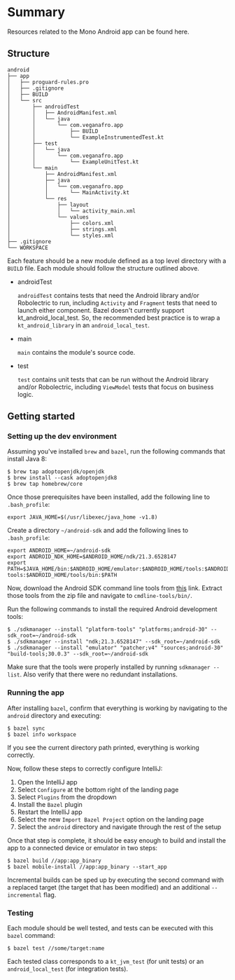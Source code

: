 # Summary

Resources related to the Mono Android app can be found here.

## Structure

```
android
├── app
│   ├── proguard-rules.pro
│   ├── .gitignore
│   ├── BUILD
│   └── src
│       ├── androidTest
│       │   ├── AndroidManifest.xml
│       │   └── java
│       │       └── com.veganafro.app
│       │           ├── BUILD
│       │           └── ExampleInstrumentedTest.kt
│       ├── test
│       │   └── java
│       │       └── com.veganafro.app
│       │           └── ExampleUnitTest.kt
│       └── main
│           ├── AndroidManifest.xml
│           ├── java
│           │   └── com.veganafro.app
│           │       └── MainActivity.kt
│           └── res
│               ├── layout
│               │   └── activity_main.xml
│               └── values
│                   ├── colors.xml
│                   ├── strings.xml
│                   └── styles.xml 
├── .gitignore
└── WORKSPACE
```

Each feature should be a new module defined as a top level directory with a `BUILD` file. Each module should follow the
structure outlined above.

* androidTest
   
   `androidTest` contains tests that need the Android library and/or Robolectric to run, including `Activity`
   and `Fragment` tests that need to launch either component. Bazel doesn't currently support kt_android_local_test. So,
   the recommended best practice is to wrap a `kt_android_library` in an `android_local_test`.
* main
   
   `main` contains the module's source code.
* test
   
   `test` contains unit tests that can be run without the Android library and/or Robolectric, including `ViewModel`
   tests that focus on business logic.
 

## Getting started

### Setting up the dev environment

Assuming you've installed `brew` and `bazel`, run the following commands that install Java 8:

```
$ brew tap adoptopenjdk/openjdk
$ brew install --cask adoptopenjdk8
$ brew tap homebrew/core
```

Once those prerequisites have been installed, add the following line to `.bash_profile`:

```
export JAVA_HOME=$(/usr/libexec/java_home -v1.8)
```

Create a directory `~/android-sdk` and add the following lines to `.bash_profile`:

```
export ANDROID_HOME=~/android-sdk
export ANDROID_NDK_HOME=$ANDROID_HOME/ndk/21.3.6528147
export PATH=$JAVA_HOME/bin:$ANDROID_HOME/emulator:$ANDROID_HOME/tools:$ANDROID_HOME/platform-tools:$ANDROID_HOME/tools/bin:$PATH
```

Now, download the Android SDK command line tools from [this](https://developer.android.com/studio) link. Extract those
tools from the zip file and navigate to `cmdline-tools/bin/`.

Run the following commands to install the required Android development tools:

```
$ ./sdkmanager --install "platform-tools" "platforms;android-30" --sdk_root=~/android-sdk
$ ./sdkmanager --install "ndk;21.3.6528147" --sdk_root=~/android-sdk
$ ./sdkmanager --install "emulator" "patcher;v4" "sources;android-30" "build-tools;30.0.3" --sdk_root=~/android-sdk
```

Make sure that the tools were properly installed by running `sdkmanager --list`. Also verify that there were no redundant
installations.

### Running the app

After installing `bazel`, confirm that everything is working by navigating to the `android` directory and executing:

```
$ bazel sync
$ bazel info workspace
```

If you see the current directory path printed, everything is working correctly.

Now, follow these steps to correctly configure IntelliJ:

   1. Open the IntelliJ app
   2. Select `Configure` at the bottom right of the landing page
   3. Select `Plugins` from the dropdown
   4. Install the `Bazel` plugin
   5. Restart the IntelliJ app
   6. Select the new `Import Bazel Project` option on the landing page
   7. Select the `android` directory and navigate through the rest of the setup

Once that step is complete, it should be easy enough to build and install the app to a connected device or emulator in two steps:

```
$ bazel build //app:app_binary
$ bazel mobile-install //app:app_binary --start_app
```

Incremental builds can be sped up by executing the second command with a replaced target (the target that has been modified)
and an additional `--incremental` flag.

### Testing

Each module should be well tested, and tests can be executed with this `bazel` command:

```
$ bazel test //some/target:name
```

Each tested class corresponds to a `kt_jvm_test` (for unit tests) or an `android_local_test` (for integration tests).

